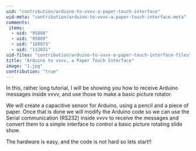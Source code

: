 ```yaml
---
uid: "contribution/arduino-to-vvvv-a-paper-touch-interface"
uid-meta: "contribution/arduino-to-vvvv-a-paper-touch-interface-meta"
comments: 
 items: 
  - uid: "95888"
  - uid: "95889"
  - uid: "108073"
  - uid: "112031"
uid-files: "contribution/arduino-to-vvvv-a-paper-touch-interface-files"
title: "Arduino to vvvv, a Paper Touch Interface"
image: "1.jpg"
contribution: "true"
---
```


In this, rather long tutorial, I will be showing you how to receive Arduino messages inside vvvv, and use those to make a basic picture rotator.

We will create a capacitive sensor for Arduino, using a pencil and a piece of paper. Once that is done we will modify the Arduino code so we can use the Serial communication (RS232) inside vvvv to receive the messages and convert them to a simple interface to control a basic picture rotating slide show.

The hardware is easy, and the code is not hard so lets start!!

<div class="embed-responsive embed-responsive-16by9 mt-3 mb-4">
    <iframe width="560" height="315" data-src="https://www.youtube.com/embed/LnpQgfTomNs" title="YouTube video player" frameborder="0" allow="accelerometer; autoplay; clipboard-write; encrypted-media; gyroscope; picture-in-picture" allowfullscreen></iframe>
</div>